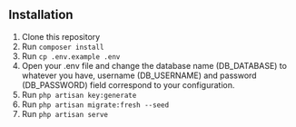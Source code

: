 ## Installation
1. Clone this repository
2. Run `composer install`
3. Run `cp .env.example .env`
4. Open your .env file and change the database name (DB_DATABASE) to whatever you have, username (DB_USERNAME) and password (DB_PASSWORD) field correspond to your configuration.
3. Run `php artisan key:generate`
4. Run `php artisan migrate:fresh --seed`
5. Run `php artisan serve`
